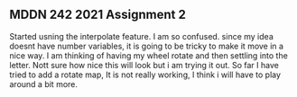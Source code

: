## MDDN 242 2021 Assignment 2

Started usning the interpolate feature. I am so confused. since my idea doesnt have number variables, it is going to be tricky to make it move in a nice way. I am thinking of having my wheel rotate and then settling into the letter. Nott sure how nice this will look but i am trying it out. So far I have tried to add a rotate map, It is not really working, I think i will have to play around a bit more. 